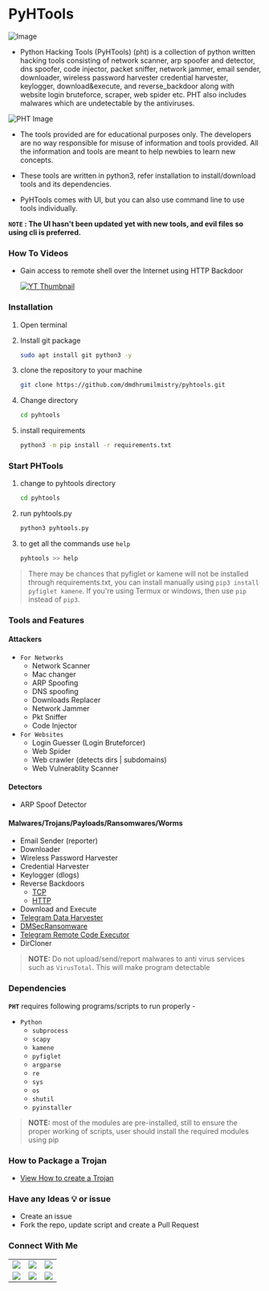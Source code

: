 # PyHTools

<!-- Image Dim: 940x788 -->
![Image](https://github.com/dmdhrumilmistry/pyhtools/blob/main/.images/PyHTools.png?raw=true)

- Python Hacking Tools (PyHTools) (pht) is a collection of python written hacking tools consisting of network scanner, arp spoofer and detector, dns spoofer, code injector, packet sniffer, network jammer, email sender, downloader, wireless password harvester credential harvester, keylogger, download&execute, and reverse_backdoor along with website login bruteforce, scraper, web spider etc. PHT also includes malwares which are undetectable by the antiviruses.

![PHT Image](https://github.com/dmdhrumilmistry/pyhtools/blob/main/.images/Windows_CLI-main.png)

- The tools provided are for educational purposes only. The developers are no way responsible for misuse of information and tools provided. All the information and tools are meant to help newbies to learn new concepts. 

- These tools are written in python3, refer installation to install/download tools and its dependencies.

- PyHTools comes with UI, but you can also use command line to use tools individually.

**`NOTE` : The UI hasn't been updated yet with new tools, and evil files so using cli is preferred.**

### How To Videos

-  Gain access to remote shell over the Internet using HTTP Backdoor

   [![YT Thumbnail](https://img.youtube.com/vi/Wg-PiywAqyw/maxresdefault.jpg)](https://youtu.be/Wg-PiywAqyw)

### Installation

1. Open terminal

2. Install git package
   ```bash
   sudo apt install git python3 -y
   ```
   
3. clone the repository to your machine
   ```bash
   git clone https://github.com/dmdhrumilmistry/pyhtools.git
   ```
4. Change directory
   ```bash
   cd pyhtools
   ```
  
5. install requirements
   ```bash
   python3 -m pip install -r requirements.txt
   ```

### Start PHTools

1. change to pyhtools directory 
   ```bash
   cd pyhtools
   ```
2. run pyhtools.py
   ```bash
   python3 pyhtools.py
   ```
3. to get all the commands use `help`
   ```bash
   pyhtools >> help
   ```

> There may be chances that pyfiglet or kamene will not be installed through requirements.txt, you can install manually using `pip3 install pyfiglet kamene`.
> If you're using Termux or windows, then use `pip` instead of `pip3`. 

### Tools and Features

   #### Attackers
   
   - `For Networks`
      - Network Scanner
      - Mac changer
      - ARP Spoofing 
      - DNS spoofing 
      - Downloads Replacer
      - Network Jammer
      - Pkt Sniffer
      - Code Injector
   - `For Websites`
      -  Login Guesser (Login Bruteforcer)
      -  Web Spider
      -  Web crawler (detects dirs | subdomains)
      -  Web Vulnerablity Scanner

   #### Detectors
   
   - ARP Spoof Detector
   
   #### Malwares/Trojans/Payloads/Ransomwares/Worms
   
   - Email Sender (reporter)
   - Downloader
   - Wireless Password Harvester
   - Credential Harvester
   - Keylogger (dlogs)
   - Reverse Backdoors
      - [TCP](https://github.com/dmdhrumilmistry/pyhtools/tree/main/malwares/reverse_backdoor/TCP)
      - [HTTP](https://github.com/dmdhrumilmistry/pyhtools/tree/main/malwares/reverse_backdoor/HTTP)
   - Download and Execute
   - [Telegram Data Harvester](https://github.com/dmdhrumilmistry/pyhtools/blob/main/malwares/telegram_data_harvester/HowToUse.md)
   - [DMSecRansomware](https://github.com/dmdhrumilmistry/pyhtools/blob/main/ransomwares/dmsec/HowToUse.md)
   - [Telegram Remote Code Executor](https://github.com/dmdhrumilmistry/pyhtools/tree/main/malwares/TelegramRemoteCodeExecutor)
   - DirCloner
   
  > **NOTE:** Do not upload/send/report malwares to anti virus services such as `VirusTotal`. This will make program detectable
     

### Dependencies

   **`PHT`** requires following programs/scripts to run properly -
   - `Python`
      - `subprocess`
      - `scapy`
      - `kamene`
      - `pyfiglet`
      - `argparse`
      - `re`
      - `sys`
      - `os`
      - `shutil`
      - `pyinstaller`
   
   > **NOTE:** most of the modules are pre-installed, still to ensure the proper working of scripts, user should install the required modules using pip
      

### How to Package a Trojan

- [View How to create a Trojan](https://github.com/dmdhrumilmistry/hacking_tools/blob/master/malwares/Trojans/HowToCreateTrojanPackage.md)


### Have any Ideas 💡 or issue

- Create an issue
- Fork the repo, update script and create a Pull Request
       
### Connect With Me

<p align ="center">
    <table>
      <tr>
        <td><a hrf = "https://github.com/dmdhrumilmistry" target="_blank"><img src = "https://img.shields.io/badge/Github-dmdhrumilmistry-333"></a></td>
        <td><a href = "https://www.instagram.com/dmdhrumilmistry/" target="_blank"><img src = "https://img.shields.io/badge/Instagram-dmdhrumilmistry-833ab4"></a></td>
        <td><a href = "https://twitter.com/dmdhrumilmistry" target="_blank"><img src = "https://img.shields.io/badge/Twitter-dmdhrumilmistry-4078c0"></a></td>
      </tr>
      <tr>
        <td><a href = "https://www.youtube.com/channel/UChbjrRvbzgY3BIomUI55XDQ" target="_blank"><img src = "https://img.shields.io/badge/YouTube-Dhrumil%20Mistry-critical"></a></td>
        <td><a href = "https://dhrumilmistrywrites.blogspot.com/ " target="_blank"><img src = "https://img.shields.io/badge/Blog-Dhrumil%20Mistry-bd2c00"></a></td>
        <td><a href = "https://www.linkedin.com/in/dmdhrumilmistry/" target="_blank"><img src = "https://img.shields.io/badge/LinkedIn-Dhrumil%20Mistry-4078c0"></a></td>
    </table>
</p>
  
